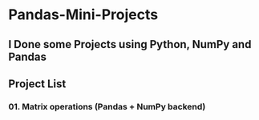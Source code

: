 # Pandas-Mini-Projects

## I Done some Projects using Python, NumPy and Pandas

## Project List

### 01. Matrix operations (Pandas + NumPy backend)
